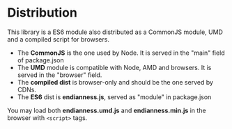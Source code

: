 # Distribution

This library is a ES6 module also distributed as a CommonJS module, UMD and a compiled script for browsers.

- The **CommonJS** is the one used by Node. It is served in the "main" field of package.json
- The **UMD** module is compatible with Node, AMD and browsers. It is served in the "browser" field.
- The **compiled dist** is browser-only and should be the one served by CDNs.
- The **ES6** dist is **endianness.js**, served as "module" in package.json

You may load both **endianness.umd.js** and **endianness.min.js** in the browser with ```<script>``` tags.
